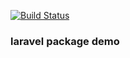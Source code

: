 [![Build Status](https://travis-ci.com/xuanyue0522/Laravel-package-demo.svg?branch=master)](https://travis-ci.com/xuanyue0522/Laravel-package-demo)
### laravel package demo